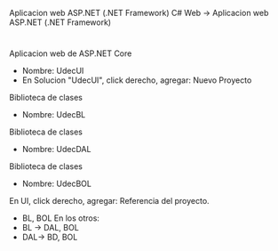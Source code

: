 Aplicacion web ASP.NET (.NET Framework)
C# Web -> Aplicacion web ASP.NET (.NET Framework)
#
Aplicacion web de ASP.NET Core  
 - Nombre: UdecUI  
 - En Solucion "UdecUI", click derecho, agregar: Nuevo Proyecto

Biblioteca de clases  
 - Nombre: UdecBL

Biblioteca de clases  
 - Nombre: UdecDAL

Biblioteca de clases  
 - Nombre: UdecBOL

En UI, click derecho, agregar: Referencia del proyecto.
- BL, BOL
En los otros:
- BL -> DAL, BOL
- DAL-> BD, BOL
